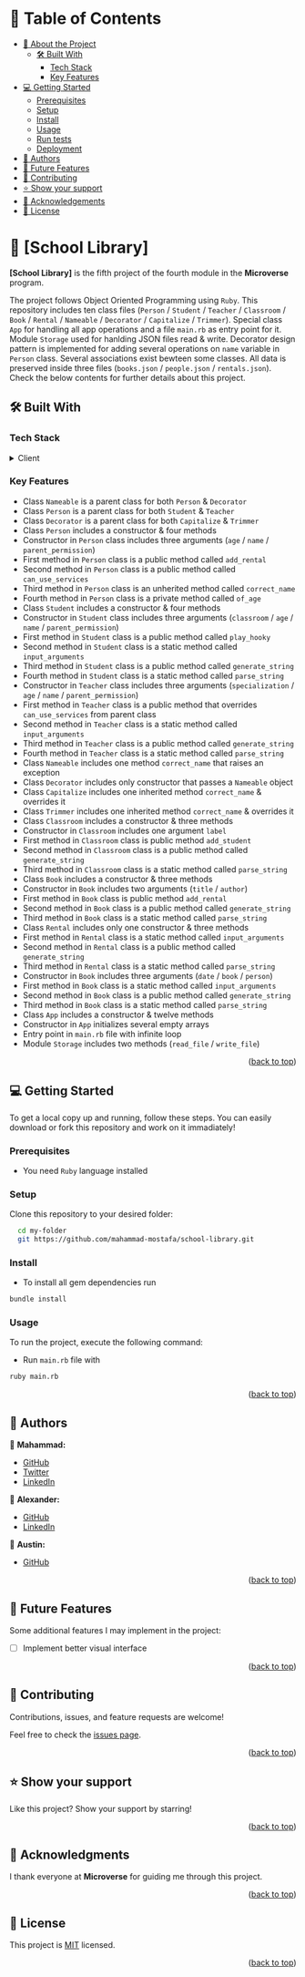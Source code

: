 <a name="readme-top"></a>

<!-- TABLE OF CONTENTS -->

# 📗 Table of Contents

- [📖 About the Project](#about-project)
  - [🛠 Built With](#built-with)
    - [Tech Stack](#tech-stack)
    - [Key Features](#key-features)
- [💻 Getting Started](#getting-started)
  - [Prerequisites](#prerequisites)
  - [Setup](#setup)
  - [Install](#install)
  - [Usage](#usage)
  - [Run tests](#run-tests)
  - [Deployment](#deployment)
- [👥 Authors](#authors)
- [🔭 Future Features](#future-features)
- [🤝 Contributing](#contributing)
- [⭐️ Show your support](#support)
- [🙏 Acknowledgements](#acknowledgements)
- [📝 License](#license)

<!-- PROJECT DESCRIPTION -->

# 📖 [School Library] <a name="about-project"></a>

**[School Library]** is the fifth project of the fourth module in the **Microverse** program.

The project follows Object Oriented Programming using `Ruby`.
This repository includes ten class files (`Person` / `Student` / `Teacher` / `Classroom` / `Book` / `Rental` / `Nameable` / `Decorator` / `Capitalize` / `Trimmer`).
Special class `App` for handling all app operations and a file `main.rb` as entry point for it.
Module `Storage` used for hanlding JSON files read & write.
Decorator design pattern is implemented for adding several operations on `name` variable in `Person` class.
Several associations exist bewteen some classes.
All data is preserved inside three files (`books.json` / `people.json` / `rentals.json`).
<br/>
Check the below contents for further details about this project.

## 🛠 Built With <a name="built-with"></a>

### Tech Stack <a name="tech-stack"></a>

<details>
  <summary>Client</summary>
  <ul>
    <li><a href="https://www.ruby-lang.org/es/">Ruby</a></li>
  </ul>
</details>

<!-- Features -->

### Key Features <a name="key-features"></a>

- Class `Nameable` is a parent class for both `Person` & `Decorator`
- Class `Person` is a parent class for both `Student` & `Teacher`
- Class `Decorator` is a parent class for both `Capitalize` & `Trimmer`
- Class `Person` includes a constructor & four methods
- Constructor in `Person` class includes three arguments (`age` / `name` / `parent_permission`)
- First method in `Person` class is a public method called `add_rental`
- Second method in `Person` class is a public method called `can_use_services`
- Third method in `Person` class is an unherited method called `correct_name`
- Fourth method in `Person` class is a private method called `of_age`
- Class `Student` includes a constructor & four methods
- Constructor in `Student` class includes three arguments (`classroom` / `age` / `name` / `parent_permission`)
- First method in `Student` class is a public method called `play_hooky`
- Second method in `Student` class is a static method called `input_arguments`
- Third method in `Student` class is a public method called `generate_string`
- Fourth method in `Student` class is a static method called `parse_string`
- Constructor in `Teacher` class includes three arguments (`specialization` / `age` / `name` / `parent_permission`)
- First method in `Teacher` class is a public method that overrides `can_use_services` from parent class
- Second method in `Teacher` class is a static method called `input_arguments`
- Third method in `Teacher` class is a public method called `generate_string`
- Fourth method in `Teacher` class is a static method called `parse_string`
- Class `Nameable` includes one method `correct_name` that raises an exception
- Class `Decorator` includes only constructor that passes a `Nameable` object
- Class `Capitalize` includes one inherited method `correct_name` & overrides it
- Class `Trimmer` includes one inherited method `correct_name` & overrides it
- Class `Classroom` includes a constructor & three methods
- Constructor in `Classroom` includes one argument `label`
- First method in `Classroom` class is public method `add_student`
- Second method in `Classroom` class is a public method called `generate_string`
- Third method in `Classroom` class is a static method called `parse_string`
- Class `Book` includes a constructor & three methods
- Constructor in `Book` includes two arguments (`title` / `author`)
- First method in `Book` class is public method `add_rental`
- Second method in `Book` class is a public method called `generate_string`
- Third method in `Book` class is a static method called `parse_string`
- Class `Rental` includes only one constructor & three methods
- First method in `Rental` class is a static method called `input_arguments`
- Second method in `Rental` class is a public method called `generate_string`
- Third method in `Rental` class is a static method called `parse_string`
- Constructor in `Book` includes three arguments (`date` / `book` / `person`)
- First method in `Book` class is a static method called `input_arguments`
- Second method in `Book` class is a public method called `generate_string`
- Third method in `Book` class is a static method called `parse_string`
- Class `App` includes a constructor & twelve methods
- Constructor in `App` initializes several empty arrays
- Entry point in `main.rb` file with infinite loop
- Module `Storage` includes two methods (`read_file` / `write_file`)

<p align="right">(<a href="#readme-top">back to top</a>)</p>

<!-- GETTING STARTED -->

## 💻 Getting Started <a name="getting-started"></a>

To get a local copy up and running, follow these steps. You can easily download or fork this repository and work on it immadiately!

### Prerequisites

- You need `Ruby` language installed

### Setup

Clone this repository to your desired folder:

```sh
  cd my-folder
  git https://github.com/mahammad-mostafa/school-library.git
```

### Install

- To install all gem dependencies run
```sh
bundle install
```

### Usage

To run the project, execute the following command:

- Run `main.rb` file with
```sh
ruby main.rb
```

<p align="right">(<a href="#readme-top">back to top</a>)</p>

<!-- AUTHORS -->

## 👥 Authors <a name="authors"></a>

📌 **Mahammad:**
- [GitHub](https://github.com/mahammad-mostafa)
- [Twitter](https://twitter.com/mahammad_mostfa)
- [LinkedIn](https://linkedin.com/in/mahammad-mostafa)

📌 **Alexander:**
- [GitHub](https://github.com/alexansaa)
- [LinkedIn](https://www.linkedin.com/in/alexander-saavedra-2803b1b6/)

📌 **Austin:**
- [GitHub](https://github.com/stino-x)

<p align="right">(<a href="#readme-top">back to top</a>)</p>

<!-- FUTURE FEATURES -->

## 🔭 Future Features <a name="future-features"></a>

Some additional features I may implement in the project:
- [ ] Implement better visual interface

<p align="right">(<a href="#readme-top">back to top</a>)</p>

<!-- CONTRIBUTING -->

## 🤝 Contributing <a name="contributing"></a>

Contributions, issues, and feature requests are welcome!

Feel free to check the [issues page](../../issues/).

<p align="right">(<a href="#readme-top">back to top</a>)</p>

<!-- SUPPORT -->

## ⭐️ Show your support <a name="support"></a>

Like this project? Show your support by starring!

<p align="right">(<a href="#readme-top">back to top</a>)</p>

<!-- ACKNOWLEDGEMENTS -->

## 🙏 Acknowledgments <a name="acknowledgements"></a>

I thank everyone at **Microverse** for guiding me through this project.

<p align="right">(<a href="#readme-top">back to top</a>)</p>

<!-- LICENSE -->

## 📝 License <a name="license"></a>

This project is [MIT](./LICENSE.md) licensed.

<p align="right">(<a href="#readme-top">back to top</a>)</p>
